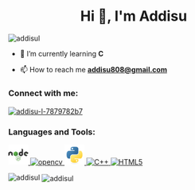 
<h1 align="center">Hi 👋, I'm Addisu</h1>

<p align="left"> <img src="https://komarev.com/ghpvc/?username=addisul&label=Profile%20views&color=0e75b6&style=flat" alt="addisul" /> </p>

- 🌱 I’m currently learning **C**

- 📫 How to reach me **addisu808@gmail.com**

<h3 align="left">Connect with me:</h3>
<p align="left">
<a href="https://linkedin.com/in/addisu-l-7879782b7" target="blank"><img align="center" src="https://raw.githubusercontent.com/rahuldkjain/github-profile-readme-generator/master/src/images/icons/Social/linked-in-alt.svg" alt="addisu-l-7879782b7" height="30" width="40" /></a>
</p>

<h3 align="left">Languages and Tools:</h3>
<p align="left"> <a href="https://www.blender.org/" target="_blank" rel="noreferrer"> <img src="https://raw.githubusercontent.com/devicons/devicon/master/icons/nodejs/nodejs-original-wordmark.svg" alt="nodejs" width="40" height="40"/> </a> <a href="https://opencv.org/" target="_blank" rel="noreferrer"> <img src="https://www.vectorlogo.zone/logos/opencv/opencv-icon.svg" alt="opencv" width="40" height="40"/> </a> <a href="https://www.python.org" target="_blank" rel="noreferrer"> <img src="https://raw.githubusercontent.com/devicons/devicon/master/icons/python/python-original.svg" alt="python" width="40" height="40"/> </a> <a href="https://isocpp.org" target="_blank" rel="noreferrer"> <img src="https://isocpp.org/assets/images/cpp_logo.png" alt="C++" width="32" height="36"/> </a> <a href="https://html.spec.whatwg.org/multipage/" target="_blank" rel="noreferrer"> <img src="https://upload.wikimedia.org/wikipedia/commons/6/61/HTML5_logo_and_wordmark.svg" alt="HTML5" width="40" height="40"/> </a></p>

<p><img align="left" src="https://github-readme-stats.vercel.app/api/top-langs?username=addisul&show_icons=true&locale=en&layout=compact" alt="addisul" /></p>

<p>&nbsp;<img align="center" src="https://github-readme-stats.vercel.app/api?username=addisul&show_icons=true&locale=en" alt="addisul" /></p>

 

